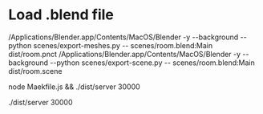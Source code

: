 # Load .blend file

/Applications/Blender.app/Contents/MacOS/Blender -y --background --python scenes/export-meshes.py -- scenes/room.blend:Main dist/room.pnct
/Applications/Blender.app/Contents/MacOS/Blender -y --background --python scenes/export-scene.py -- scenes/room.blend:Main dist/room.scene

node Maekfile.js && ./dist/server 30000

./dist/server 30000